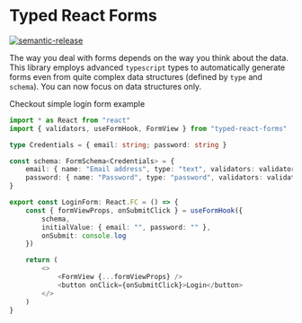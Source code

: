 # Typed React Forms

[![semantic-release](https://img.shields.io/badge/%20%20%F0%9F%93%A6%F0%9F%9A%80-semantic--release-e10079.svg)](https://github.com/semantic-release/semantic-release)

The way you deal with forms depends on the way you think about the data.
This library employs advanced `typescript` types to automatically generate forms even
from quite complex data structures (defined by `type` and `schema`).
You can now focus on data structures only.

Checkout simple login form example

```typescript jsx
import * as React from "react"
import { validators, useFormHook, FormView } from "typed-react-forms"

type Credentials = { email: string; password: string }

const schema: FormSchema<Credentials> = {
    email: { name: "Email address", type: "text", validators: validators.validEmail },
    password: { name: "Password", type: "password", validators: validators.validString }
}

export const LoginForm: React.FC = () => {
    const { formViewProps, onSubmitClick } = useFormHook({
        schema,
        initialValue: { email: "", password: "" },
        onSubmit: console.log
    })

    return (
        <>
            <FormView {...formViewProps} />
            <button onClick={onSubmitClick}>Login</button>
        </>
    )
}
```
